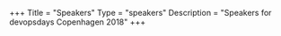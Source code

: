 +++
Title = "Speakers"
Type = "speakers"
Description = "Speakers for devopsdays Copenhagen 2018"
+++
